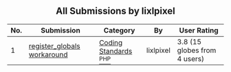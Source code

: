 ﻿<div align="center">

## All Submissions by lixlpixel

</div>

No.  | Submission | Category | By   | User Rating
---- | ---------- | -------- | ---- | -----------
1 | [register\_globals workaround<br />](https://github.com/Planet-Source-Code/lixlpixel-register-globals-workaround__8-1086) | [Coding Standards<br /><sup>PHP</sup>](../ByCategory/coding-standards__8-33.md) | lixlpixel | 3.8 (15 globes from 4 users)
